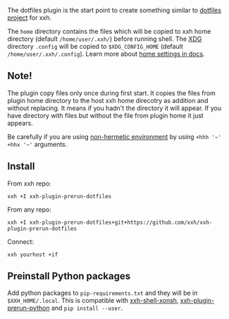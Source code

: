 The dotfiles plugin is the start point to create something similar to [dotfiles project](https://dotfiles.github.io/) for xxh.

The `home` directory contains the files which will be copied to xxh home directory (default `/home/user/.xxh/`) before running shell. 
The [XDG](https://specifications.freedesktop.org/basedir-spec/basedir-spec-latest.html) directory `.config` 
will be copied to `$XDG_CONFIG_HOME` (default `/home/user/.xxh/.config`). Learn more about [home settings in docs](https://github.com/xxh/xxh/wiki#how-to-set-homeuser-as-home-on-host).

## Note!
The plugin copy files only once during first start. It copies the files from plugin home directory to the host xxh home direcotry 
as addition and without replacing. It means if you hadn't the directory it will appear. If you have directory with files 
but without the file from plugin home it just appears.

Be carefully if you are using [non-hermetic environment](https://github.com/xxh/xxh/wiki#how-to-set-homeuser-as-home-on-host) by using `+hhh '~' +hhx '~'` arguments.  

## Install
From xxh repo:
```
xxh +I xxh-plugin-prerun-dotfiles
```
From any repo:
```
xxh +I xxh-plugin-prerun-dotfiles+git+https://github.com/xxh/xxh-plugin-prerun-dotfiles
```
Connect:
```
xxh yourhost +if
```

## Preinstall Python packages
Add python packages to `pip-requirements.txt` and they will be in `$XXH_HOME/.local`. 
This is compatible with [xxh-shell-xonsh](https://github.com/xxh/xxh-shell-xonsh), [xxh-plugin-prerun-python](https://github.com/xxh/xxh-plugin-prerun-python) and `pip install --user`. 